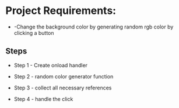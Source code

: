 # Project Requirements:

* -Change the background color by generating random rgb color by clicking a button


## Steps

* Step 1 - Create onload handler

* Step 2 - random color generator function

* Step 3 - collect all necessary references

* Step 4 - handle the click
